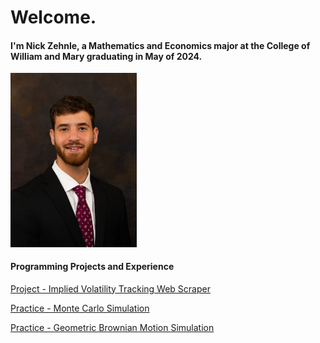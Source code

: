 # Welcome.

#### I'm Nick Zehnle, a Mathematics and Economics major at the College of William and Mary graduating in May of 2024.

<img src="propic.jpg" width=40% height=30%>

#### Programming Projects and Experience
[Project - Implied Volatility Tracking Web Scraper](https://NickZehnle.github.io/Programs/stockscraper.html)

[Practice - Monte Carlo Simulation](https://NickZehnle.github.io/Programs/montecarlo.html)

[Practice - Geometric Brownian Motion Simulation](https://NickZehnle.github.io/Programs/gbm.html)
